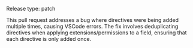 Release type: patch

This pull request addresses a bug where directives were being added multiple times, causing VSCode errors.
The fix involves deduplicating directives when applying extensions/permissions to a field, ensuring that each directive is only added once.
